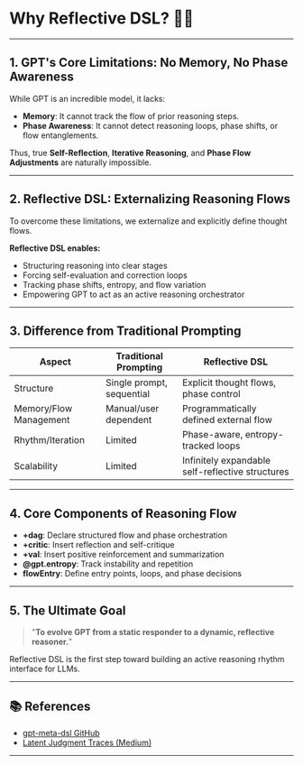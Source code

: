 # Why Reflective DSL? 🧠💬

---

## 1. GPT's Core Limitations: No Memory, No Phase Awareness

While GPT is an incredible model, it lacks:

- **Memory**: It cannot track the flow of prior reasoning steps.
- **Phase Awareness**: It cannot detect reasoning loops, phase shifts, or flow entanglements.

Thus, true **Self-Reflection**, **Iterative Reasoning**, and **Phase Flow Adjustments** are naturally impossible.

---

## 2. Reflective DSL: Externalizing Reasoning Flows

To overcome these limitations, we externalize and explicitly define thought flows.

**Reflective DSL enables:**

- Structuring reasoning into clear stages
- Forcing self-evaluation and correction loops
- Tracking phase shifts, entropy, and flow variation
- Empowering GPT to act as an active reasoning orchestrator

---

## 3. Difference from Traditional Prompting

| Aspect | Traditional Prompting | Reflective DSL |
|--------|------------------------|----------------|
| Structure | Single prompt, sequential | Explicit thought flows, phase control |
| Memory/Flow Management | Manual/user dependent | Programmatically defined external flow |
| Rhythm/Iteration | Limited | Phase-aware, entropy-tracked loops |
| Scalability | Limited | Infinitely expandable self-reflective structures |

---

## 4. Core Components of Reasoning Flow

- **+dag**: Declare structured flow and phase orchestration
- **+critic**: Insert reflection and self-critique
- **+val**: Insert positive reinforcement and summarization
- **@gpt.entropy**: Track instability and repetition
- **flowEntry**: Define entry points, loops, and phase decisions

---

## 5. The Ultimate Goal

> "**To evolve GPT from a static responder to a dynamic, reflective reasoner.**"

Reflective DSL is the first step toward building an active reasoning rhythm interface for LLMs.

---

## 📚 References

- [gpt-meta-dsl GitHub](https://github.com/wittgena/gpt-meta-dsl)
- [Latent Judgment Traces (Medium)](https://wittgena.medium.com)

---